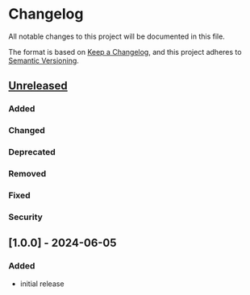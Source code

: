 # Changelog

All notable changes to this project will be documented in this file.

The format is based on [Keep a Changelog],
and this project adheres to [Semantic Versioning].

## [Unreleased]

### Added

### Changed

### Deprecated

### Removed

### Fixed

### Security

## [1.0.0] - 2024-06-05

### Added

- initial release

<!-- Links -->
[keep a changelog]: https://keepachangelog.com/en/1.0.0/
[semantic versioning]: https://semver.org/spec/v2.0.0.html

<!-- Versions -->
[unreleased]: https://github.com/acovaci/hyper-system-theme-plugin/compare/v0.0.1...HEAD
[0.0.1]: https://github.com/acovaci/hyper-system-theme-plugin/releases/tag/v0.0.1
